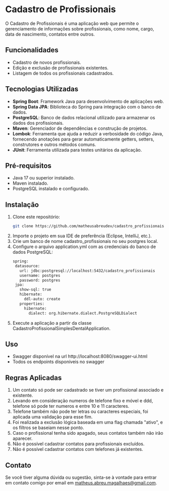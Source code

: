 # Cadastro de Profissionais

O Cadastro de Profissionais é uma aplicação web que permite o gerenciamento de informações sobre profissionais, como nome, cargo, data de nascimento, contatos entre outros.

## Funcionalidades

- Cadastro de novos profissionais.
- Edição e exclusão de profissionais existentes.
- Listagem de todos os profissionais cadastrados.

## Tecnologias Utilizadas

- **Spring Boot**: Framework Java para desenvolvimento de aplicações web.
- **Spring Data JPA**: Biblioteca do Spring para integração com o banco de dados.
- **PostgreSQL**: Banco de dados relacional utilizado para armazenar os dados dos profissionais.
- **Maven**: Gerenciador de dependências e construção de projetos.
- **Lombok**: Ferramenta que ajuda a reduzir a verbosidade do código Java, fornecendo anotações para gerar automaticamente getters, setters, construtores e outros métodos comuns.
- **JUnit**: Ferramenta utilizada para testes unitários da aplicação.

## Pré-requisitos

- Java 17 ou superior instalado.
- Maven instalado.
- PostgreSQL instalado e configurado.
  
## Instalação

1. Clone este repositório:
   ```bash
   git clone https://github.com/matheusabreudev/cadastro_profissionais.git
2. Importe o projeto em sua IDE de preferência (Eclipse, IntelliJ, etc.).
3. Crie um banco de nome cadastro_profissionais no seu postgres local.
4. Configure o arquivo application.yml com as credenciais do banco de dados PostgreSQL:
   ```bash
   spring:
    datasource:
      url: jdbc:postgresql://localhost:5432/cadastro_profissionais
      username: postgres
      password: postgres
    jpa:
      show-sql: true
      hibernate:
        ddl-auto: create
      properties:
        hibernate:
          dialect: org.hibernate.dialect.PostgreSQLDialect
5. Execute a aplicação a partir da classe CadastroProfissionalSimplesDentalApplication.

## Uso

- Swagger disponível na url http://localhost:8080/swagger-ui.html
- Todos os endpoints disponíveis no swagger

## Regras Aplicadas

1. Um contato só pode ser cadastrado se tiver um profissional associado e existente.
2. Levando em consideração numeros de telefone fixo e móvel e ddd, telefone só pode ter numeros e entre 10 e 11 caracteres.
3. Telefone também não pode ter letras ou caracteres especiais, foi aplicada uma validação para esse fim.
4. Foi realizada a exclusão lógica baseada em uma flag chamada "ativo", e os filtros se baseiam nesse ponto.
5. Caso o profissional tenha sido apagado, seus contatos também não irão aparecer.
6. Não é possível cadastrar contatos para profissionais excluídos.
7. Não é possível cadastrar contatos com telefones já existentes.

## Contato

Se você tiver alguma dúvida ou sugestão, sinta-se à vontade para entrar em contato comigo por email em matheus.abreu.magalhaes@gmail.com.
